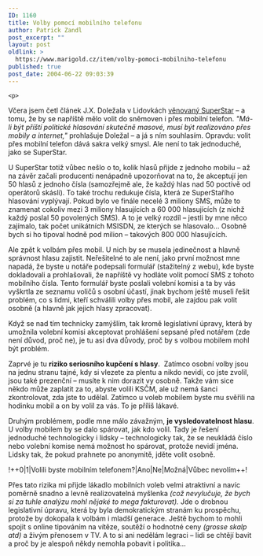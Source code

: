 ```yaml
---
ID: 1160
title: Volby pomocí mobilního telefonu
author: Patrick Zandl
post_excerpt: ""
layout: post
oldlink: >
  https://www.marigold.cz/item/volby-pomoci-mobilniho-telefonu
published: true
post_date: 2004-06-22 09:03:39
---
```

	<p>
Včera jsem četl článek J.X. Doležala v Lidovkách <a href="http://lidovky.centrum.cz/clanek.phtml?id=271131">věnovaný SuperStar</a> &#8211; a tomu, že by se napříště mělo volit do sněmoven i přes mobilní telefon. <em>&quot;Má-li být příští politické hlasování skutečně masové, musí být realizováno přes mobily a internet,&quot;</em> prohlašuje Doležal &#8211; a já s ním souhlasím. Opravdu: volit přes mobilní telefon dává sakra velký smysl. Ale není to tak jednoduché, jako se SuperStar.</p>
<p>
U SuperStar totiž vůbec nešlo o to, kolik hlasů přijde z jednoho mobilu &#8211; až na závěr začali producenti nenápadně upozorňovat na to, že akceptují jen 50 hlasů z jednoho čísla (samozřejmě ale, že každý hlas nad 50 poctivě od operátorů skásli). To také trochu redukuje čísla, která ze SuperStařího hlasování vyplývají. Pokud bylo ve finále necelé 3 miliony SMS, může to znamenat cokoliv mezi 3 miliony hlasujících a 60 000 hlasujících (z nichž každý poslal 50 povolených SMS). A to je velký rozdíl &#8211; jestli by mne něco zajímalo, tak počet unikátních MSISDN, ze kterých se hlasovalo&#8230; Osobně bych si ho tipoval hodně pod milion &#8211; takových 800 000 hlasujících. </p>
<p>
Ale zpět k volbám přes mobil. U nich by se musela jedinečnost a hlavně správnost hlasu zajistit. Neřešitelné to ale není, jako první možnost mne napadá, že byste u notáře podepsali formulář (stažitelný z webu), kde byste dokladovali a prohlašovali, že napříště vy hodláte volit pomocí SMS z tohoto mobilního čísla. Tento formulář byste poslali volební komisi a ta by vás vyškrtla ze seznamu voličů s osobní účastí, jinak bychom ještě museli řešit problém, co s lidmi, kteří schválili volby přes mobil, ale zajdou pak volit osobně (a hlavně jak jejich hlasy zpracovat).</p>

<!--more-->	<p>
Když se nad tím technicky zamýšlím, tak kromě legislativní úpravy, která by umožnila volební komisi akceptovat prohlášení sepsané před notářem (zde není důvod, proč ne), je tu asi dva důvody, proč by s volbou mobilem mohl být problém.</p>
<p>
Zaprvé je tu <strong>riziko seriosního kupčení s hlasy</strong>.  Zatímco osobní volby jsou na jednu stranu tajné, kdy si vlezete za plentu a nikdo nevidí, co jste zvolil, jsou také prezenční &#8211; musíte k nim dorazit vy osobně. Takže vám sice někdo může zaplatit za to, abyste volili KSČM, ale už nemá šanci zkontrolovat, zda jste to udělal. Zatímco u voleb mobilem byste mu svěřili na hodinku mobil a on by volil za vás. To je příliš lákavé. </p>
<p>
Druhým problémem, podle mne málo závažným, <strong>je vysledovatelnost hlasu</strong>. U volby mobilem by se dalo spárovat, jak kdo volil. Tady je řešení jednoduché technologicky i lidsky &#8211; technologicky tak, že se neukládá číslo nebo volební komise nemá možnost ho spárovat, protože nevidí jména. Lidsky tak, že pokud prahnete po anonymitě, jděte volit osobně. </p>
<p>
!++0|1|Volili byste mobilním telefonem?|Ano|Ne|Možná|Vůbec nevolím++!</p>
<p>
Přes tato rizika mi přijde lákadlo mobilních voleb velmi atraktivní a navíc poměrně snadno a levně realizovatelná myšlenka <em>(což nevylučuje, že bych si za tuhle analýzu mohl nějaké to mega fakturovat).</em> Jde o drobnou legislativní úpravu, která by byla demokratickým stranám ku prospěchu, protože by dokopala k volbám i mladší generace. Ještě bychom to mohli spojit s online tipováním na vítěze, soutěží o hodnotné ceny <em>(grosse skalp atd) </em>a živým přenosem v TV. A to si ani nedělám legraci &#8211; lidi se chtějí bavit a proč by je alespoň někdy nemohla pobavit i politika&#8230;</p>
